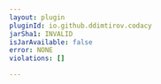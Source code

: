 ```yaml
---
layout: plugin
pluginId: io.github.ddimtirov.codacy
jarSha1: INVALID
isJarAvailable: false
error: NONE
violations: []

---
```

